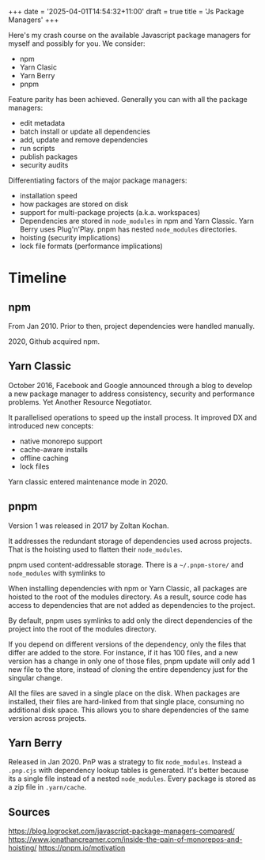 +++
date = '2025-04-01T14:54:32+11:00'
draft = true
title = 'Js Package Managers'
+++

Here's my crash course on the available Javascript package managers for myself
and possibly for you. We consider:
* npm
* Yarn Clasic 
* Yarn Berry
* pnpm

Feature parity has been achieved. Generally you can with all the package
managers:
* edit metadata
* batch install or update all dependencies
* add, update and remove dependencies
* run scripts
* publish packages
* security audits


Differentiating factors of the major package managers:
* installation speed
* how packages are stored on disk
* support for multi-package projects (a.k.a. workspaces)
* Dependencies are stored in `node_modules` in npm and Yarn Classic. Yarn Berry
uses Plug'n'Play. pnpm has nested `node_modules` directories.
* hoisting (security implications)
* lock file formats (performance implications)


# Timeline
## npm
From Jan 2010. Prior to then, project dependencies were handled manually.

2020, Github acquired npm.
## Yarn Classic
October 2016, Facebook and Google announced through a blog to develop a new
package manager to address consistency, security and performance problems. Yet
Another Resource Negotiator.

It parallelised operations to speed up the install process. It improved DX and
introduced new concepts:
* native monorepo support
* cache-aware installs
* offline caching
* lock files

Yarn classic entered maintenance mode in 2020.

## pnpm
Version 1 was released in 2017 by Zoltan Kochan.

It addresses the redundant storage of dependencies used across projects. That is
the hoisting used to flatten their `node_modules`.

pnpm used content-addressable storage. There is a `~/.pnpm-store/` and
`node_modules` with symlinks to 


When installing dependencies with npm or Yarn Classic, all packages are hoisted
to the root of the modules directory. As a result, source code has access to
dependencies that are not added as dependencies to the project.

By default, pnpm uses symlinks to add only the direct dependencies of the
project into the root of the modules directory.

If you depend on different versions of the dependency, only the files that
differ are added to the store. For instance, if it has 100 files, and a new
version has a change in only one of those files, pnpm update will only add 1 new
file to the store, instead of cloning the entire dependency just for the
singular change.


All the files are saved in a single place on the disk. When packages are
installed, their files are hard-linked from that single place, consuming no
additional disk space. This allows you to share dependencies of the same version
across projects.

## Yarn Berry
Released in Jan 2020. PnP was a strategy to fix `node_modules`. Instead a
`.pnp.cjs` with dependency lookup tables is generated. It's better because its a
single file instead of a nested `node_modules`. Every package is stored as a zip
file in `.yarn/cache`.






## Sources
https://blog.logrocket.com/javascript-package-managers-compared/
https://www.jonathancreamer.com/inside-the-pain-of-monorepos-and-hoisting/
https://pnpm.io/motivation

